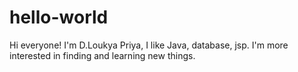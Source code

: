 # hello-world
Hi everyone!
I'm D.Loukya Priya, I like Java, database, jsp.
I'm more interested in finding and learning new things.
